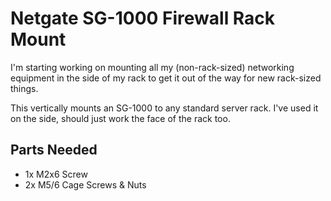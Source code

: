 # Netgate SG-1000 Firewall Rack Mount

I'm starting working on mounting all my (non-rack-sized) networking equipment in the side of my rack to get it out of the way for new rack-sized things.

This vertically mounts an SG-1000 to any standard server rack. I've used it on the side, should just work the face of the rack too.


## Parts Needed

* 1x M2x6 Screw
* 2x M5/6 Cage Screws & Nuts

